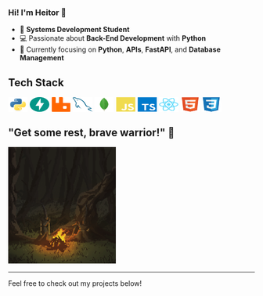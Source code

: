 ### Hi! I'm Heitor 👋

- 🔭 **Systems Development Student**
- 💻 Passionate about **Back-End Development** with **Python**
- 🌱 Currently focusing on **Python**, **APIs**, **FastAPI**, and **Database Management**

## Tech Stack

<div style="display: inline_block;">
  <img align="center" alt="Heitor-Python" height="30" width="40" src="https://raw.githubusercontent.com/devicons/devicon/master/icons/python/python-original.svg">
  <img align="center" alt="Heitor-FastAPI" height="30" width="40" src="https://raw.githubusercontent.com/devicons/devicon/master/icons/fastapi/fastapi-original.svg">
  <img align="center" alt="Heitor-RabbitMQ" height="30" width="40" src="https://raw.githubusercontent.com/devicons/devicon/master/icons/rabbitmq/rabbitmq-original.svg">
  <img align="center" alt="Heitor-MySQL" height="30" width="40" src="https://raw.githubusercontent.com/devicons/devicon/master/icons/mysql/mysql-original.svg">
  <img align="center" alt="Heitor-MongoDB" height="30" width="40" src="https://raw.githubusercontent.com/devicons/devicon/master/icons/mongodb/mongodb-original.svg">
  <img align="center" alt="Heitor-Js" height="30" width="40" src="https://raw.githubusercontent.com/devicons/devicon/master/icons/javascript/javascript-plain.svg">
  <img align="center" alt="Heitor-Ts" height="30" width="40" src="https://raw.githubusercontent.com/devicons/devicon/master/icons/typescript/typescript-plain.svg">
  <img align="center" alt="Heitor-React" height="30" width="40" src="https://raw.githubusercontent.com/devicons/devicon/master/icons/react/react-original.svg">
  <img align="center" alt="Heitor-HTML" height="30" width="40" src="https://raw.githubusercontent.com/devicons/devicon/master/icons/html5/html5-original.svg">
  <img align="center" alt="Heitor-CSS" height="30" width="40" src="https://raw.githubusercontent.com/devicons/devicon/master/icons/css3/css3-original.svg">
</div>

## "Get some rest, brave warrior!" 🛌

<img src="https://github.com/lonelykkj/lonelykkj/blob/main/Fire-Pixel.gif" width="220">

---

Feel free to check out my projects below!
